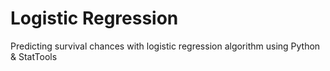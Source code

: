 # Logistic Regression
 Predicting survival chances with logistic regression algorithm using Python & StatTools
